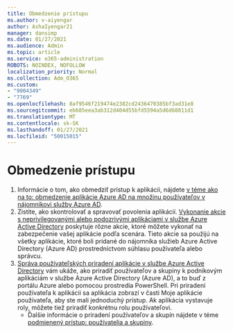 ```yaml
---
title: Obmedzenie prístupu
ms.author: v-aiyengar
author: AshaIyengar21
manager: dansimp
ms.date: 01/27/2021
ms.audience: Admin
ms.topic: article
ms.service: o365-administration
ROBOTS: NOINDEX, NOFOLLOW
localization_priority: Normal
ms.collection: Adm_O365
ms.custom:
- "9004349"
- "7769"
ms.openlocfilehash: 8af9546f219474e2382cd2436470385bf3ad31e8
ms.sourcegitcommit: eb685eea3ab312d404d55bfd5594a5d6d68811d1
ms.translationtype: MT
ms.contentlocale: sk-SK
ms.lasthandoff: 01/27/2021
ms.locfileid: "50015015"
---
```

# <a name="restricting-access"></a>Obmedzenie prístupu

1. Informácie o tom, ako obmedziť prístup k aplikácii, nájdete [v téme ako na to: obmedzenie aplikácie Azure AD na množinu používateľov v nájomníkovi služby Azure AD](https://docs.microsoft.com/azure/active-directory/develop/howto-restrict-your-app-to-a-set-of-users).
1. Zistite, ako skontrolovať a spravovať povolenia aplikácií. [Vykonanie akcie s neprivilegovanými alebo podozrivými aplikáciami v službe Azure Active Directory](https://docs.microsoft.com/azure/active-directory/manage-apps/manage-application-permissions#control-access-to-an-application) poskytuje rôzne akcie, ktoré môžete vykonať na zabezpečenie vašej aplikácie podľa scenára. Tieto akcie sa použijú na všetky aplikácie, ktoré boli pridané do nájomníka služieb Azure Active Directory (Azure AD) prostredníctvom súhlasu používateľa alebo správcu.
1. [Správa používateľských priradení aplikácie v službe Azure Active Directory](https://docs.microsoft.com/azure/active-directory/manage-apps/assign-user-or-group-access-portal#configure-an-application-to-require-user-assignment) vám ukáže, ako priradiť používateľov a skupiny k podnikovým aplikáciám v službe Azure Active Directory (Azure AD), a to buď z portálu Azure alebo pomocou prostredia PowerShell. Pri priradení používateľa k aplikácii sa aplikácia zobrazí v časti Moje aplikácie používateľa, aby ste mali jednoduchý prístup. Ak aplikácia vystavuje roly, môžete tiež priradiť konkrétnu rolu používateľovi.
    - Ďalšie informácie o priradení používateľov a skupín nájdete v téme [podmienený prístup: používatelia a skupiny](https://docs.microsoft.com/azure/active-directory/conditional-access/concept-conditional-access-users-groups).
